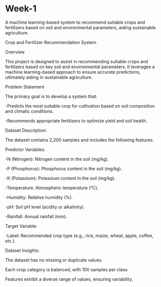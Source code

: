 # Week-1
A machine learning-based system to recommend suitable crops and fertilizers based on soil and environmental parameters, aiding sustainable agriculture.

Crop and Fertilizer Recommendation System

Overview

This project is designed to assist in recommending suitable crops and fertilizers based on key soil and environmental parameters. It leverages a machine learning-based approach to ensure accurate predictions, ultimately aiding in sustainable agriculture.

Problem Statement

The primary goal is to develop a system that:

-Predicts the most suitable crop for cultivation based on soil composition and climatic conditions.

-Recommends appropriate fertilizers to optimize yield and soil health.

Dataset Description:

The dataset contains 2,200 samples and includes the following features:

Predictor Variables:

-N (Nitrogen): Nitrogen content in the soil (mg/kg).

-P (Phosphorus): Phosphorus content in the soil (mg/kg).

-K (Potassium): Potassium content in the soil (mg/kg).

-Temperature: Atmospheric temperature (°C).

-Humidity: Relative humidity (%).

-pH: Soil pH level (acidity or alkalinity).

-Rainfall: Annual rainfall (mm).

Target Variable:

-Label: Recommended crop type (e.g., rice, maize, wheat, apple, coffee, etc.).

Dataset Insights:

The dataset has no missing or duplicate values.

Each crop category is balanced, with 100 samples per class.

Features exhibit a diverse range of values, ensuring variability.
